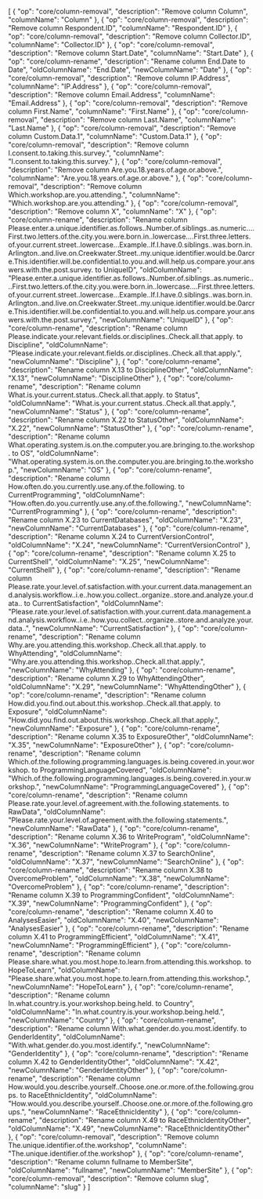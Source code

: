 [
  {
    "op": "core/column-removal",
    "description": "Remove column Column",
    "columnName": "Column"
  },
  {
    "op": "core/column-removal",
    "description": "Remove column Respondent.ID",
    "columnName": "Respondent.ID"
  },
  {
    "op": "core/column-removal",
    "description": "Remove column Collector.ID",
    "columnName": "Collector.ID"
  },
  {
    "op": "core/column-removal",
    "description": "Remove column Start.Date",
    "columnName": "Start.Date"
  },
  {
    "op": "core/column-rename",
    "description": "Rename column End.Date to Date",
    "oldColumnName": "End.Date",
    "newColumnName": "Date"
  },
  {
    "op": "core/column-removal",
    "description": "Remove column IP.Address",
    "columnName": "IP.Address"
  },
  {
    "op": "core/column-removal",
    "description": "Remove column Email.Address",
    "columnName": "Email.Address"
  },
  {
    "op": "core/column-removal",
    "description": "Remove column First.Name",
    "columnName": "First.Name"
  },
  {
    "op": "core/column-removal",
    "description": "Remove column Last.Name",
    "columnName": "Last.Name"
  },
  {
    "op": "core/column-removal",
    "description": "Remove column Custom.Data.1",
    "columnName": "Custom.Data.1"
  },
  {
    "op": "core/column-removal",
    "description": "Remove column I.consent.to.taking.this.survey.",
    "columnName": "I.consent.to.taking.this.survey."
  },
  {
    "op": "core/column-removal",
    "description": "Remove column Are.you.18.years.of.age.or.above.",
    "columnName": "Are.you.18.years.of.age.or.above."
  },
  {
    "op": "core/column-removal",
    "description": "Remove column Which.workshop.are.you.attending.",
    "columnName": "Which.workshop.are.you.attending."
  },
  {
    "op": "core/column-removal",
    "description": "Remove column X",
    "columnName": "X"
  },
  {
    "op": "core/column-rename",
    "description": "Rename column Please.enter.a.unique.identifier.as.follows..Number.of.siblings..as.numeric....First.two.letters.of.the.city.you.were.born.in..lowercase....First.three.letters.of.your.current.street..lowercase...Example..If.I.have.0.siblings..was.born.in.Arlington..and.live.on.Creekwater.Street..my.unique.identifier.would.be.0arcre.This.identifier.will.be.confidential.to.you.and.will.help.us.compare.your.answers.with.the.post.survey. to UniqueID",
    "oldColumnName": "Please.enter.a.unique.identifier.as.follows..Number.of.siblings..as.numeric....First.two.letters.of.the.city.you.were.born.in..lowercase....First.three.letters.of.your.current.street..lowercase...Example..If.I.have.0.siblings..was.born.in.Arlington..and.live.on.Creekwater.Street..my.unique.identifier.would.be.0arcre.This.identifier.will.be.confidential.to.you.and.will.help.us.compare.your.answers.with.the.post.survey.",
    "newColumnName": "UniqueID"
  },
  {
    "op": "core/column-rename",
    "description": "Rename column Please.indicate.your.relevant.fields.or.disciplines..Check.all.that.apply. to Discipline",
    "oldColumnName": "Please.indicate.your.relevant.fields.or.disciplines..Check.all.that.apply.",
    "newColumnName": "Discipline"
  },
  {
    "op": "core/column-rename",
    "description": "Rename column X.13 to DisciplineOther",
    "oldColumnName": "X.13",
    "newColumnName": "DisciplineOther"
  },
  {
    "op": "core/column-rename",
    "description": "Rename column What.is.your.current.status..Check.all.that.apply. to Status",
    "oldColumnName": "What.is.your.current.status..Check.all.that.apply.",
    "newColumnName": "Status"
  },
  {
    "op": "core/column-rename",
    "description": "Rename column X.22 to StatusOther",
    "oldColumnName": "X.22",
    "newColumnName": "StatusOther"
  },
  {
    "op": "core/column-rename",
    "description": "Rename column What.operating.system.is.on.the.computer.you.are.bringing.to.the.workshop. to OS",
    "oldColumnName": "What.operating.system.is.on.the.computer.you.are.bringing.to.the.workshop.",
    "newColumnName": "OS"
  },
  {
    "op": "core/column-rename",
    "description": "Rename column How.often.do.you.currently.use.any.of.the.following. to CurrentProgramming",
    "oldColumnName": "How.often.do.you.currently.use.any.of.the.following.",
    "newColumnName": "CurrentProgramming"
  },
  {
    "op": "core/column-rename",
    "description": "Rename column X.23 to CurrentDatabases",
    "oldColumnName": "X.23",
    "newColumnName": "CurrentDatabases"
  },
  {
    "op": "core/column-rename",
    "description": "Rename column X.24 to CurrentVersionControl",
    "oldColumnName": "X.24",
    "newColumnName": "CurrentVersionControl"
  },
  {
    "op": "core/column-rename",
    "description": "Rename column X.25 to CurrentShell",
    "oldColumnName": "X.25",
    "newColumnName": "CurrentShell"
  },
  {
    "op": "core/column-rename",
    "description": "Rename column Please.rate.your.level.of.satisfaction.with.your.current.data.management.and.analysis.workflow..i.e..how.you.collect..organize..store.and.analyze.your.data.. to CurrentSatisfaction",
    "oldColumnName": "Please.rate.your.level.of.satisfaction.with.your.current.data.management.and.analysis.workflow..i.e..how.you.collect..organize..store.and.analyze.your.data..",
    "newColumnName": "CurrentSatisfaction"
  },
  {
    "op": "core/column-rename",
    "description": "Rename column Why.are.you.attending.this.workshop..Check.all.that.apply. to WhyAttending",
    "oldColumnName": "Why.are.you.attending.this.workshop..Check.all.that.apply.",
    "newColumnName": "WhyAttending"
  },
  {
    "op": "core/column-rename",
    "description": "Rename column X.29 to WhyAttendingOther",
    "oldColumnName": "X.29",
    "newColumnName": "WhyAttendingOther"
  },
  {
    "op": "core/column-rename",
    "description": "Rename column How.did.you.find.out.about.this.workshop..Check.all.that.apply. to Exposure",
    "oldColumnName": "How.did.you.find.out.about.this.workshop..Check.all.that.apply.",
    "newColumnName": "Exposure"
  },
  {
    "op": "core/column-rename",
    "description": "Rename column X.35 to ExposureOther",
    "oldColumnName": "X.35",
    "newColumnName": "ExposureOther"
  },
  {
    "op": "core/column-rename",
    "description": "Rename column Which.of.the.following.programming.languages.is.being.covered.in.your.workshop. to ProgrammingLanguageCovered",
    "oldColumnName": "Which.of.the.following.programming.languages.is.being.covered.in.your.workshop.",
    "newColumnName": "ProgrammingLanguageCovered"
  },
  {
    "op": "core/column-rename",
    "description": "Rename column Please.rate.your.level.of.agreement.with.the.following.statements. to RawData",
    "oldColumnName": "Please.rate.your.level.of.agreement.with.the.following.statements.",
    "newColumnName": "RawData"
  },
  {
    "op": "core/column-rename",
    "description": "Rename column X.36 to WriteProgram",
    "oldColumnName": "X.36",
    "newColumnName": "WriteProgram"
  },
  {
    "op": "core/column-rename",
    "description": "Rename column X.37 to SearchOnline",
    "oldColumnName": "X.37",
    "newColumnName": "SearchOnline"
  },
  {
    "op": "core/column-rename",
    "description": "Rename column X.38 to OvercomeProblem",
    "oldColumnName": "X.38",
    "newColumnName": "OvercomeProblem"
  },
  {
    "op": "core/column-rename",
    "description": "Rename column X.39 to ProgrammingConfident",
    "oldColumnName": "X.39",
    "newColumnName": "ProgrammingConfident"
  },
  {
    "op": "core/column-rename",
    "description": "Rename column X.40 to AnalysesEasier",
    "oldColumnName": "X.40",
    "newColumnName": "AnalysesEasier"
  },
  {
    "op": "core/column-rename",
    "description": "Rename column X.41 to ProgrammingEfficient",
    "oldColumnName": "X.41",
    "newColumnName": "ProgrammingEfficient"
  },
  {
    "op": "core/column-rename",
    "description": "Rename column Please.share.what.you.most.hope.to.learn.from.attending.this.workshop. to HopeToLearn",
    "oldColumnName": "Please.share.what.you.most.hope.to.learn.from.attending.this.workshop.",
    "newColumnName": "HopeToLearn"
  },
  {
    "op": "core/column-rename",
    "description": "Rename column In.what.country.is.your.workshop.being.held. to Country",
    "oldColumnName": "In.what.country.is.your.workshop.being.held.",
    "newColumnName": "Country"
  },
  {
    "op": "core/column-rename",
    "description": "Rename column With.what.gender.do.you.most.identify. to GenderIdentity",
    "oldColumnName": "With.what.gender.do.you.most.identify.",
    "newColumnName": "GenderIdentity"
  },
  {
    "op": "core/column-rename",
    "description": "Rename column X.42 to GenderIdentityOther",
    "oldColumnName": "X.42",
    "newColumnName": "GenderIdentityOther"
  },
  {
    "op": "core/column-rename",
    "description": "Rename column How.would.you.describe.yourself..Choose.one.or.more.of.the.following.groups. to RaceEthnicIdentity",
    "oldColumnName": "How.would.you.describe.yourself..Choose.one.or.more.of.the.following.groups.",
    "newColumnName": "RaceEthnicIdentity"
  },
  {
    "op": "core/column-rename",
    "description": "Rename column X.49 to RaceEthnicIdentityOther",
    "oldColumnName": "X.49",
    "newColumnName": "RaceEthnicIdentityOther"
  },
  {
    "op": "core/column-removal",
    "description": "Remove column The.unique.identifier.of.the.workshop",
    "columnName": "The.unique.identifier.of.the.workshop"
  },
  {
    "op": "core/column-rename",
    "description": "Rename column fullname to MemberSite",
    "oldColumnName": "fullname",
    "newColumnName": "MemberSite"
  },
  {
    "op": "core/column-removal",
    "description": "Remove column slug",
    "columnName": "slug"
  }
]
